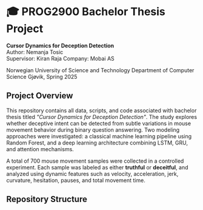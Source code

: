# 🎓 PROG2900 Bachelor Thesis Project # 
**Cursor Dynamics for Deception Detection**  
Author: Nemanja Tosic  
Supervisor: Kiran Raja
Company: Mobai AS

Norwegian University of Science and Technology
Department of Computer Science
Gjøvik, Spring 2025

## Project Overview

This repository contains all data, scripts, and code associated with bachelor thesis titled *"Cursor Dynamics for Deception Detection"*. The study explores whether deceptive intent can be detected from subtle variations in mouse movement behavior during binary question answering. Two modeling approaches were investigated: a classical machine learning pipeline using Random Forest, and a deep learning architecture combining LSTM, GRU, and attention mechanisms.

A total of 700 mouse movement samples were collected in a controlled experiment. Each sample was labeled as either **truthful** or **deceitful**, and analyzed using dynamic features such as velocity, acceleration, jerk, curvature, hesitation, pauses, and total movement time.

## Repository Structure

